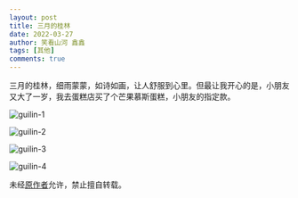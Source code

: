 ```yaml
---
layout: post
title: 三月的桂林
date: 2022-03-27
author: 笑看山河 鑫鑫
tags: [其他]
comments: true
---
```


三月的桂林，细雨蒙蒙，如诗如画，让人舒服到心里。但最让我开心的是，小朋友又大了一岁，我去蛋糕店买了个芒果慕斯蛋糕，小朋友的指定款。

<!-- more -->

![guilin-1](https://images.xilong.tk/guilin-1.jpg)

![guilin-2](https://images.xilong.tk/guilin-2.jpg)

![guilin-3](https://images.xilong.tk/guilin-3.jpg)

![guilin-4](https://images.xilong.tk/guilin-4.jpg)

未经[原作者](mailto:reprint@xilong.tk)允许，禁止擅自转载。